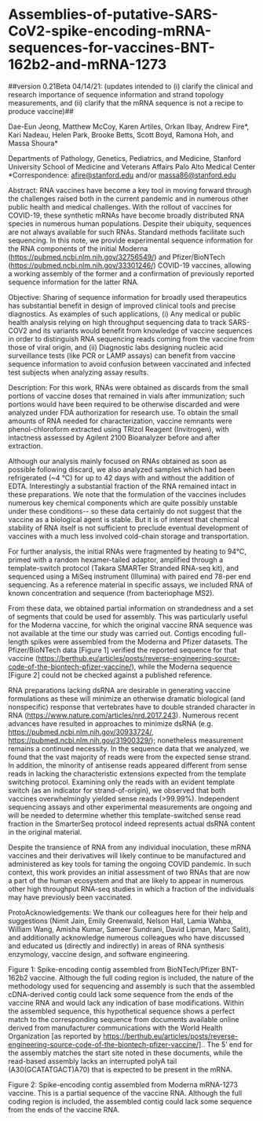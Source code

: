 # Assemblies-of-putative-SARS-CoV2-spike-encoding-mRNA-sequences-for-vaccines-BNT-162b2-and-mRNA-1273
##version 0.21Beta 04/14/21: (updates intended to (i) clarify the clinical and research importance of sequence information and strand topology measurements, and (ii) clarify that the mRNA sequence is not a recipe to produce vaccine)##

Dae-Eun Jeong, Matthew McCoy, Karen Artiles, Orkan Ilbay, Andrew Fire*, Kari Nadeau, Helen Park, Brooke Betts, Scott Boyd, Ramona Hoh, and Massa Shoura*

Departments of Pathology, Genetics, Pediatrics, and Medicine, Stanford University School of Medicine and Veterans Affairs Palo Alto Medical Center
*Correspondence: afire@stanford.edu and/or massa86@stanford.edu

Abstract: RNA vaccines have become a key tool in moving forward through the challenges raised both in the current pandemic and in numerous other public health and medical challenges.  With the rollout of vaccines for COVID-19, these synthetic mRNAs have become broadly distributed RNA species in numerous human populations.  Despite their ubiquity, sequences are not always available for such RNAs.  Standard methods facilitate such sequencing.  In this note, we provide experimental sequence information for the RNA components of the initial Moderna (https://pubmed.ncbi.nlm.nih.gov/32756549/) and Pfizer/BioNTech (https://pubmed.ncbi.nlm.nih.gov/33301246/) COVID-19 vaccines, allowing a working assembly of the former and a confirmation of previously reported sequence information for the latter RNA.

Objective: Sharing of sequence information for broadly used therapeutics has substantial benefit in design of improved clinical tools and precise diagnostics.  As examples of such applications, (i) Any medical or public health analysis relying on high throughput sequencing data to track SARS-COV2 and its variants would benefit from knowledge of vaccine sequences in order to distinguish RNA sequencing reads coming from the vaccine from those of viral origin, and (ii) Diagnostic labs designing nucleic acid surveillance tests (like PCR or LAMP assays) can benefit from vaccine sequence information to avoid confusion between vaccinated and infected test subjects when analyzing assay results.

Description: For this work, RNAs were obtained as discards from the small portions of vaccine doses that remained in vials after immunization; such portions would have been required to be otherwise discarded and were analyzed under FDA authorization for research use.  To obtain the small amounts of RNA needed for characterization, vaccine remnants were phenol-chloroform extracted using TRIzol Reagent (Invitrogen), with intactness assessed by Agilent 2100 Bioanalyzer before and after extraction.

Although our analysis mainly focused on RNAs obtained as soon as possible following discard, we also analyzed samples which had been refrigerated (~4 ℃) for up to 42 days with and without the addition of EDTA.  Interestingly a substantial fraction of the RNA remained intact in these preparations.  We note that the formulation of the vaccines includes numerous key chemical components which are quite possibly unstable under these conditions-- so these data certainly do not suggest that the vaccine as a biological agent is stable.  But it is of interest that chemical stability of RNA itself is not sufficient to preclude eventual development of vaccines with a much less involved cold-chain storage and transportation.

For further analysis, the initial RNAs were fragmented by heating to 94℃, primed with a random hexamer-tailed adaptor, amplified through a template-switch protocol (Takara SMARTer Stranded RNA-seq kit), and sequenced using a MiSeq instrument (Illumina) with paired end 78-per end sequencing.  As a reference material in specific assays, we included RNA of known concentration and sequence (from bacteriophage MS2).

From these data, we obtained partial information on strandedness and a set of segments that could be used for assembly.  This was particularly useful for the Moderna vaccine, for which the original vaccine RNA sequence was not available at the time our study was carried out.  Contigs encoding full-length spikes were assembled from the Moderna and Pfizer datasets.  The Pfizer/BioNTech data [Figure 1] verified the reported sequence for that vaccine (https://berthub.eu/articles/posts/reverse-engineering-source-code-of-the-biontech-pfizer-vaccine/), while the Moderna sequence [Figure 2] could not be checked against a published reference.

RNA preparations lacking dsRNA are desirable in generating vaccine formulations as these will minimize an otherwise dramatic biological (and nonspecific) response that vertebrates have to double stranded character in RNA (https://www.nature.com/articles/nrd.2017.243).  Numerous recent advances have resulted in approaches to minimize dsRNA (e.g. https://pubmed.ncbi.nlm.nih.gov/30933724/, https://pubmed.ncbi.nlm.nih.gov/31900329/); nonetheless measurement remains a continued necessity.   In the sequence data that we analyzed, we found that the vast majority of reads were from the expected sense strand.  In addition, the minority of antisense reads appeared different from sense reads in lacking the characteristic extensions expected from the template switching protocol.  Examining only the reads with an evident template switch (as an indicator for strand-of-origin), we observed that both vaccines overwhelmingly yielded sense reads (>99.99%).  Independent sequencing assays and other experimental measurements are ongoing and will be needed to determine whether this template-switched sense read fraction in the SmarterSeq protocol indeed represents actual dsRNA content in the original material.

Despite the transience of RNA from any individual inoculation, these mRNA vaccines and their derivatives will likely continue to be manufactured and administered as key tools for taming the ongoing COVID pandemic.  In such context, this work provides an initial assessment of two RNAs that are now a part of the human ecosystem and that are likely to appear in numerous other high throughput RNA-seq studies in which a fraction of the individuals may have previously been vaccinated.

ProtoAcknowledgements: We thank our colleagues here for their help and suggestions (Nimit Jain, Emily Greenwald, Nelson Hall, Lamia Wahba, William Wang, Amisha Kumar, Sameer Sundrani, David Lipman, Marc Salit), and additionally acknowledge numerous colleagues who have discussed and educated us (directly and indirectly) in areas of RNA synthesis enzymology, vaccine design, and software engineering.

Figure 1: Spike-encoding contig assembled from BioNTech/Pfizer BNT-162b2 vaccine.  Although the full coding region is included, the nature of the methodology used for sequencing and assembly is such that the assembled cDNA-derived contig could lack some sequence from the ends of the vaccine RNA and would lack any indication of base modifications.  Within the assembled sequence, this hypothetical sequence shows a perfect match to the corresponding sequence from documents available online derived from manufacturer communications with the World Health Organization [as reported by https://berthub.eu/articles/posts/reverse-engineering-source-code-of-the-biontech-pfizer-vaccine/].. The 5’ end for the assembly matches the start site noted in these documents, while the read-based assembly lacks an interrupted polyA tail (A30(GCATATGACT)A70) that is expected to be present in the mRNA.

Figure 2: Spike-encoding contig assembled from Moderna mRNA-1273 vaccine.  This is a partial sequence of the vaccine RNA.  Although the full coding region is included, the assembled contig could lack some sequence from the ends of the vaccine RNA.
